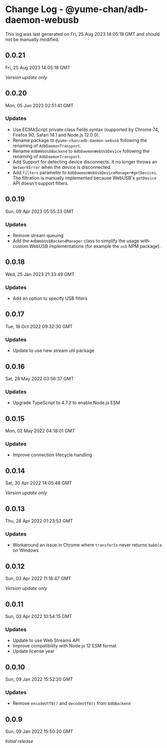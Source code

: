 # Change Log - @yume-chan/adb-daemon-webusb

This log was last generated on Fri, 25 Aug 2023 14:05:18 GMT and should not be manually modified.

## 0.0.21
Fri, 25 Aug 2023 14:05:18 GMT

_Version update only_

## 0.0.20
Mon, 05 Jun 2023 02:51:41 GMT

### Updates

- Use ECMAScript private class fields syntax (supported by Chrome 74, Firefox 90, Safari 14.1 and Node.js 12.0.0).
- Rename package to `@yume-chan/adb-daemon-webusb` following the renaming of `AdbDaemonTransport`.
- Rename `AdbWebUsbBackend` to `AdbDaemonWebUsbDevice` following the renaming of `AdbDaemonTransport`.
- Add Support for detecting device disconnects. It no longer throws an `NetworkError` when the device is disconnected.
- Add `filters` parameter to `AdbDaemonWebUsbDeviceManager#getDevices`. The filtration is manually implemented because WebUSB's `getDevice` API doesn't support filters.

## 0.0.19
Sun, 09 Apr 2023 05:55:33 GMT

### Updates

- Remove stream queuing
- Add the `AdbWebUsbBackendManager` class to simplify the usage with custom WebUSB implementations (for example the `usb` NPM package).

## 0.0.18
Wed, 25 Jan 2023 21:33:49 GMT

### Updates

- Add an option to specify USB filters

## 0.0.17
Tue, 18 Oct 2022 09:32:30 GMT

### Updates

- Update to use new stream util package

## 0.0.16
Sat, 28 May 2022 03:56:37 GMT

### Updates

- Upgrade TypeScript to 4.7.2 to enable Node.js ESM

## 0.0.15
Mon, 02 May 2022 04:18:01 GMT

### Updates

- Improve connection lifecycle handling

## 0.0.14
Sat, 30 Apr 2022 14:05:48 GMT

_Version update only_

## 0.0.13
Thu, 28 Apr 2022 01:23:53 GMT

### Updates

- Workaround an issue in Chrome where `transferIn` never returns `babble` on Windows

## 0.0.12
Sun, 03 Apr 2022 11:18:47 GMT

_Version update only_

## 0.0.11
Sun, 03 Apr 2022 10:54:15 GMT

### Updates

- Update to use Web Streams API
- Improve compatibility with Node.js 12 ESM format
- Update license year

## 0.0.10
Sun, 09 Jan 2022 15:52:20 GMT

### Updates

- Remove `encodeUtf8()` and `decodeUtf8()` from `AdbBackend`

## 0.0.9
Sun, 09 Jan 2022 15:50:20 GMT

_Initial release_

